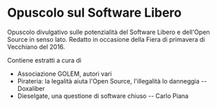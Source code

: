 # Opuscolo sul Software Libero
Opuscolo divulgativo sulle potenzialità del Software Libero e dell'Open Source in senso lato. Redatto in occasione della Fiera di primavera di Vecchiano del 2016.

Contiene estratti a cura di
* Associazione GOLEM, autori vari
* Pirateria: la legalità aiuta l'Open Source, l'illegalità lo danneggia -- Doxaliber
* Dieselgate, una questione di software chiuso -- Carlo Piana
